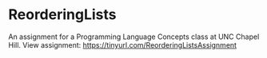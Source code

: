 # ReorderingLists
An assignment for a Programming Language Concepts class at UNC Chapel Hill.
View assignment: https://tinyurl.com/ReorderingListsAssignment
